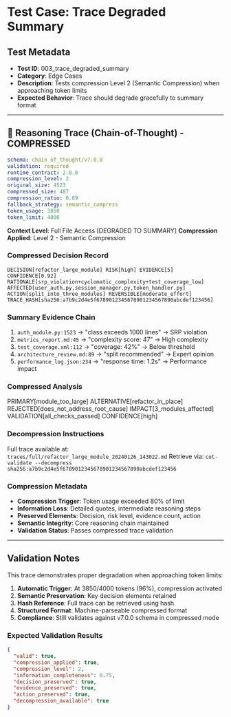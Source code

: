 # Test Case: Trace Degraded Summary

## Test Metadata
- **Test ID**: 003_trace_degraded_summary
- **Category**: Edge Cases
- **Description**: Tests compression Level 2 (Semantic Compression) when approaching token limits
- **Expected Behavior**: Trace should degrade gracefully to summary format

---

## 🧠 Reasoning Trace (Chain-of-Thought) - COMPRESSED

```yaml
schema: chain_of_thought/v7.0.0
validation: required
runtime_contract: 2.0.0
compression_level: 2
original_size: 4523
compressed_size: 487
compression_ratio: 0.89
fallback_strategy: semantic_compress
token_usage: 3850
token_limit: 4000
```

**Context Level**: Full File Access [DEGRADED TO SUMMARY]
**Compression Applied**: Level 2 - Semantic Compression

### Compressed Decision Record

```
DECISION[refactor_large_module] RISK[high] EVIDENCE[5] CONFIDENCE[0.92]
RATIONALE[srp_violation+cyclomatic_complexity+test_coverage_low]
AFFECTED[user_auth.py,session_manager.py,token_handler.py]
ACTION[split_into_three_modules] REVERSIBLE[moderate_effort]
TRACE_HASH[sha256:a7b9c2d4e5f6789012345678901234567890abcdef123456]
```

### Summary Evidence Chain
1. `auth_module.py:1523` → "class exceeds 1000 lines" → SRP violation
2. `metrics_report.md:45` → "complexity score: 47" → High complexity
3. `test_coverage.xml:112` → "coverage: 42%" → Below threshold
4. `architecture_review.md:89` → "split recommended" → Expert opinion
5. `performance_log.json:234` → "response time: 1.2s" → Performance impact

### Compressed Analysis
PRIMARY[module_too_large] ALTERNATIVE[refactor_in_place] 
REJECTED[does_not_address_root_cause] IMPACT[3_modules_affected]
VALIDATION[all_checks_passed] CONFIDENCE[high]

### Decompression Instructions
Full trace available at: `traces/full/refactor_large_module_20240126_143022.md`
Retrieve via: `cot-validate --decompress sha256:a7b9c2d4e5f6789012345678901234567890abcdef123456`

### Compression Metadata
- **Compression Trigger**: Token usage exceeded 80% of limit
- **Information Loss**: Detailed quotes, intermediate reasoning steps
- **Preserved Elements**: Decision, risk level, evidence count, action
- **Semantic Integrity**: Core reasoning chain maintained
- **Validation Status**: Passes compressed trace validation

---

## Validation Notes

This trace demonstrates proper degradation when approaching token limits:

1. **Automatic Trigger**: At 3850/4000 tokens (96%), compression activated
2. **Semantic Preservation**: Key decision elements retained
3. **Hash Reference**: Full trace can be retrieved using hash
4. **Structured Format**: Machine-parseable compressed format
5. **Compliance**: Still validates against v7.0.0 schema in compressed mode

### Expected Validation Results
```json
{
  "valid": true,
  "compression_applied": true,
  "compression_level": 2,
  "information_completeness": 0.75,
  "decision_preserved": true,
  "evidence_preserved": true,
  "action_preserved": true,
  "decompression_available": true
}
```